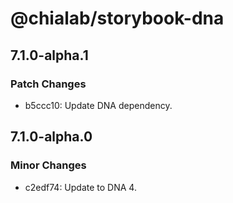 # @chialab/storybook-dna

## 7.1.0-alpha.1

### Patch Changes

-   b5ccc10: Update DNA dependency.

## 7.1.0-alpha.0

### Minor Changes

-   c2edf74: Update to DNA 4.
